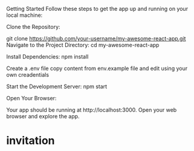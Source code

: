 Getting Started
Follow these steps to get the app up and running on your local machine:

Clone the Repository:

git clone https://github.com/your-username/my-awesome-react-app.git
Navigate to the Project Directory:
cd my-awesome-react-app

Install Dependencies:
npm install

Create a .env file
copy content from env.example file and edit using your own creadentials

Start the Development Server:
npm start

Open Your Browser:

Your app should be running at http://localhost:3000. Open your web browser and explore the app.
# invitation
